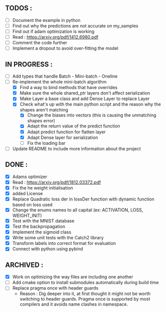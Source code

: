 ## TODOS :

- [ ] Document the example in python
- [ ] Find out why the predictions are not accurate on my_samples
- [ ] Find out if adam optimization is working
- [ ] Read : https://arxiv.org/pdf/1412.6980.pdf
- [ ] Comment the code further
- [ ] Implement a dropout to avoid over-fitting the model

## IN PROGRESS :

- [ ] Add types that handle Batch - Mini-batch - Oneline
- [ ] Re-implement the whole mini-batch algorithm
  - [x] Find a way to bind methods that have overrides
  - [x] Make sure the whole shared_ptr layers don't affect serialization
  - [x] Make Layer a base class and add Dense Layer to replace Layer
  - [x] Check what's up with the main python script and the reason why the shapes aren't matching
    - [x] Change the biases into vectors (this is causing the unmatching shapes error)
    - [x] Adapt the return value of the predict function
    - [x] Adapt predict function for flatten layer
    - [x] Adapt Dense layer for serialization
    - [ ] Fix the loading bar
- [ ] Update README to include more information about the project

## DONE :

- [x] Adams optimizer
- [x] Read : https://arxiv.org/pdf/1812.03372.pdf
- [x] Fix the he weight initialisation
- [x] added License
- [x] Replace Quadratic loss der in lossDer function with dynamic function based on loss used
- [x] Change the enums names to all capital (ex: ACTIVATION, LOSS, WEIGHT_INIT)
- [x] Test with the MNIST database
- [x] Test the backpropagation
- [x] Implement the sigmoid class
- [x] Write some unit tests with the Catch2 library
- [x] Transform labels into correct format for evaluation
- [x] Connect with python using pybind

## ARCHIVED :

- [x] Work on optimizing the way files are including one another
- [ ] Add cmake option to install submodules automatically during build time
- [ ] Replace pragma once with header guards
  - Reason : Dig deeper into it, at first thought it might not be worth switching to header guards. Pragma once is supported by most compilers and it avoids name clashes in namespace.
